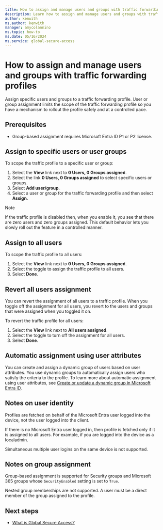 ```yaml
---
title: How to assign and manage users and groups with traffic forwarding profiles
description: Learn how to assign and manage users and groups with traffic forwarding profiles Global Secure Access (preview).
author: kenwith
ms.author: kenwith
manager: amycolannino
ms.topic: how-to
ms.date: 05/16/2024
ms.service: global-secure-access
---
```

# How to assign and manage users and groups with traffic forwarding profiles

Assign specific users and groups to a traffic forwarding profile. User or group assignment limits the scope of the traffic forwarding profile so you have a mechanism to rollout the profile safely and at a controlled pace.

## Prerequisites
- Group-based assignment requires Microsoft Entra ID P1 or P2 license.

## Assign to specific users or user groups 
To scope the traffic profile to a specific user or group:

1. Select the **View** link next to **0 Users, 0 Groups assigned**.
1. Select the link **0 Users, 0 Groups assigned** to select specific users or groups.
1. Select **Add user/group**.
1. Select a user or group for the traffic forwarding profile and then select **Assign**.

> [!NOTE]
> If the traffic profile is disabled then, when you enable it, you see that there are zero users and zero groups assigned. This default behavior lets you slowly roll out the feature in a controlled manner.

## Assign to all users 
To scope the traffic profile to all users:

1. Select the **View** link next to **0 Users, 0 Groups assigned**.
2. Select the toggle to assign the traffic profile to all users.
3. Select **Done**.

## Revert all users assignment
You can revert the assignment of all users to a traffic profile. When you toggle off the assignment for all users, you revert to the users and groups that were assigned when you toggled it on.

To revert the traffic profile for all users:
1. Select the **View** link next to **All users assigned**.
2. Select the toggle to turn off the assignment for all users.
3. Select **Done**. 

## Automatic assignment using user attributes 

You can create and assign a dynamic group of users based on user attributes. You use dynamic groups to automatically assign users who satisfy the criteria to the profile. To learn more about automatic assignment using user attributes, see [Create or update a dynamic group in Microsoft Entra ID](../dentity/users/groups-create-rule.md).

## Notes on user identity

Profiles are fetched on behalf of the Microsoft Entra user logged into the device​, not the user logged into the client​. 

If there is no Microsoft Entra user logged in, then profile is fetched only if it is assigned to all users. For example, if you are logged into the device as a localadmin.

Simultaneous multiple user logins on the same device is not supported. 

## Notes on group assignment

Group-based assignment is supported for Security groups and Microsoft 365 groups whose `SecurityEnabled` setting is set to `True`.

Nested group memberships are not supported. A user must be a direct member of the group assigned to the profile. 

## Next steps
- [What is Global Secure Access?](overview-what-is-global-secure-access.md)
